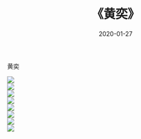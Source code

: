 ﻿---
layout: post
title:  《黄奕》
date:   2020-01-27
img: http://img.660000.xyz/Sharelink/壁纸/明星魅力/华人明星/黄奕/000.jpg
categories: [美女, 清纯, 唯美]
---

黄奕

 ![](http://img.660000.xyz/Sharelink/壁纸/明星魅力/华人明星/黄奕/001.jpg) <br>![](http://img.660000.xyz/Sharelink/壁纸/明星魅力/华人明星/黄奕/002.jpg) <br>![](http://img.660000.xyz/Sharelink/壁纸/明星魅力/华人明星/黄奕/003.jpg) <br>![](http://img.660000.xyz/Sharelink/壁纸/明星魅力/华人明星/黄奕/004.jpg) <br>![](http://img.660000.xyz/Sharelink/壁纸/明星魅力/华人明星/黄奕/005.jpg) <br>![](http://img.660000.xyz/Sharelink/壁纸/明星魅力/华人明星/黄奕/006.jpg) <br>![](http://img.660000.xyz/Sharelink/壁纸/明星魅力/华人明星/黄奕/007.jpg) <br>![](http://img.660000.xyz/Sharelink/壁纸/明星魅力/华人明星/黄奕/008.jpg) <br>